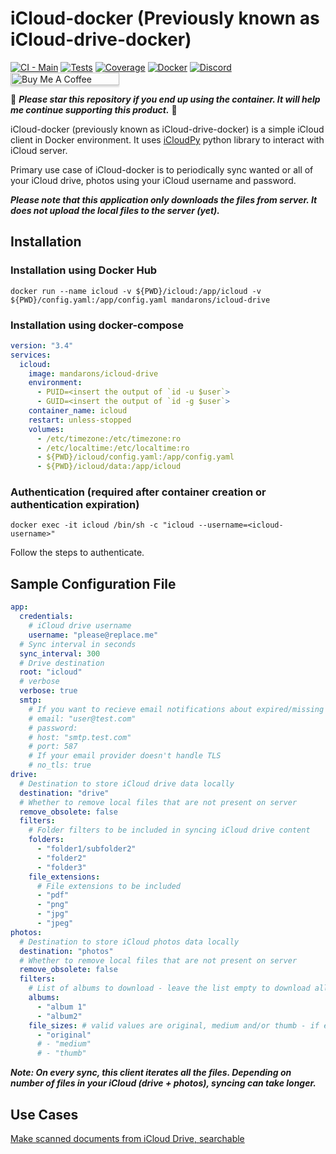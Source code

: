 # iCloud-docker (Previously known as iCloud-drive-docker) 

[![CI - Main](https://github.com/mandarons/icloud-drive-docker/actions/workflows/ci-main-test-coverage-deploy.yml/badge.svg?branch=main)](https://github.com/mandarons/icloud-drive-docker/actions/workflows/ci-main-test-coverage-deploy.yml)
[![Tests](https://mandarons.github.io/icloud-drive-docker/badges/tests.svg)](https://mandarons.github.io/icloud-drive-docker/test-results/)
[![Coverage](https://mandarons.github.io/icloud-drive-docker/badges/coverage.svg)](https://mandarons.github.io/icloud-drive-docker/test-coverage/index.html)
[![Docker](https://badgen.net/docker/pulls/mandarons/icloud-drive)](https://hub.docker.com/r/mandarons/icloud-drive)
[![Discord](https://img.shields.io/discord/871555550444408883?style=for-the-badge)](https://discord.gg/HfAXY2ykhp)
<a href="https://www.buymeacoffee.com/mandarons" target="_blank"><img src="https://www.buymeacoffee.com/assets/img/custom_images/orange_img.png" alt="Buy Me A Coffee" style="height: 20px !important;width: 174px !important;box-shadow: 0px 3px 2px 0px rgba(190, 190, 190, 0.5) !important;-webkit-box-shadow: 0px 3px 2px 0px rgba(190, 190, 190, 0.5) !important;" ></a>

:love_you_gesture: ***Please star this repository if you end up using the container. It will help me continue supporting this product.*** :pray:

iCloud-docker (previously known as iCloud-drive-docker) is a simple iCloud client in Docker environment. It uses [iCloudPy](https://github.com/mandarons/icloudpy) python library to interact with iCloud server.

Primary use case of iCloud-docker is to periodically sync wanted or all of your iCloud drive, photos using your iCloud username and password. 

***Please note that this application only downloads the files from server. It does not upload the local files to the server (yet).***

## Installation

### Installation using Docker Hub
```
docker run --name icloud -v ${PWD}/icloud:/app/icloud -v ${PWD}/config.yaml:/app/config.yaml mandarons/icloud-drive 
```

### Installation using docker-compose
```yaml
version: "3.4"
services:
  icloud:
    image: mandarons/icloud-drive
    environment:
      - PUID=<insert the output of `id -u $user`>
      - GUID=<insert the output of `id -g $user`>
    container_name: icloud
    restart: unless-stopped
    volumes:
      - /etc/timezone:/etc/timezone:ro
      - /etc/localtime:/etc/localtime:ro
      - ${PWD}/icloud/config.yaml:/app/config.yaml
      - ${PWD}/icloud/data:/app/icloud
```

### Authentication (required after container creation or authentication expiration)
```
docker exec -it icloud /bin/sh -c "icloud --username=<icloud-username>"
```
Follow the steps to authenticate.

## Sample Configuration File
```yaml
app:
  credentials:
    # iCloud drive username
    username: "please@replace.me"
  # Sync interval in seconds
  sync_interval: 300
  # Drive destination
  root: "icloud"
  # verbose
  verbose: true
  smtp:
    # If you want to recieve email notifications about expired/missing 2FA credentials then uncomment
    # email: "user@test.com"
    # password:
    # host: "smtp.test.com"
    # port: 587
    # If your email provider doesn't handle TLS
    # no_tls: true
drive:
  # Destination to store iCloud drive data locally
  destination: "drive"
  # Whether to remove local files that are not present on server
  remove_obsolete: false
  filters:
    # Folder filters to be included in syncing iCloud drive content
    folders:
      - "folder1/subfolder2"
      - "folder2"
      - "folder3"
    file_extensions:
      # File extensions to be included
      - "pdf"
      - "png"
      - "jpg"
      - "jpeg"
photos:
  # Destination to store iCloud photos data locally
  destination: "photos"
  # Whether to remove local files that are not present on server
  remove_obsolete: false
  filters:
    # List of albums to download - leave the list empty to download all photos to folder 'all'
    albums:
      - "album 1"
      - "album2"
    file_sizes: # valid values are original, medium and/or thumb - if empty, only original quality photos will be downloaded
      - "original"
      # - "medium"
      # - "thumb"
```
***Note: On every sync, this client iterates all the files. Depending on number of files in your iCloud (drive + photos), syncing can take longer.***

## Use Cases
[Make scanned documents from iCloud Drive, searchable](https://mandarons.com/posts/make-scanned-documents-from-icloud-drive-searchable)

